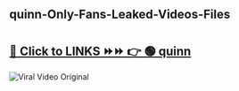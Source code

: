 
 ## quinn-Only-Fans-Leaked-Videos-Files

# <h2><a href="https://mediaupload.pro?quinn">🔗 Click to LINKS ⏩⏩ 👉 🟢 quinn </a></h2>

<a href="https://mediaupload.pro?quinn" rel="nofollow" data-target="animated-image.originalLink"><img src="https://i.ibb.co.com/xMMVF88/686577567.gif" alt="Viral Video Original" style="max-width: 100%; display: inline-block;" data-target="animated-image.originalImage"></a>